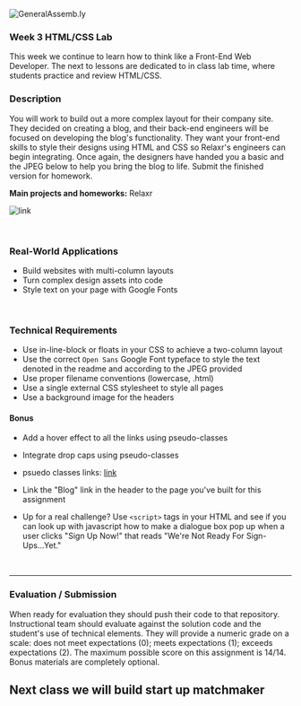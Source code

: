 ![GeneralAssemb.ly](https://github.com/generalassembly/ga-ruby-on-rails-for-devs/raw/master/images/ga.png "GeneralAssemb.ly")

### Week 3 HTML/CSS Lab

This week we continue to learn how to think like a Front-End Web Developer. The next to lessons are dedicated to in class lab time, where students practice and review HTML/CSS.


### Description 


You will work to build out a more complex layout for their company site. They decided on creating a blog, and their back-end engineers will be focused on developing the blog's functionality. They want your front-end skills to style their designs using HTML and CSS so Relaxr's engineers can begin integrating. Once again, the designers have handed you a basic and the JPEG below to help you bring the blog to life. Submit the finished version for homework.

__Main projects and homeworks:__ Relaxr

![link](https://i.imgur.com/C28g19H.jpg)

<br>

### Real-World Applications

- Build websites with multi-column layouts
- Turn complex design assets into code
- Style text on your page with Google Fonts

<br>


### Technical Requirements 

- Use in-line-block or floats in your CSS to achieve a two-column layout
- Use the correct ```Open Sans``` Google Font typeface to style the text denoted in the readme and according to the JPEG provided
- Use proper filename conventions (lowercase, .html)
- Use a single external CSS stylesheet to style all pages
- Use a background image for the headers



#### Bonus
- Add a hover effect to all the links using pseudo-classes
- Integrate drop caps using pseudo-classes
- psuedo classes links: [link](https://developer.mozilla.org/en-US/docs/Web/CSS/Pseudo-classes)
- Link the "Blog" link in the header to the page you've built for this assignment

- Up for a real challenge? Use ```<script>``` tags in your HTML and see if you can look up with javascript how to make a dialogue box pop up when a user clicks "Sign Up Now!" that reads "We're Not Ready For Sign-Ups...Yet."

<br>

---


### Evaluation / Submission

 When ready for evaluation they should push their code to that repository. Instructional team should evaluate against the solution code and the student's use of technical elements. They will provide a numeric grade on a scale: does not meet expectations (0); meets expectations (1); exceeds expectations (2). The maximum possible score on this assignment is 14/14.  Bonus materials are completely optional.

## Next class we will build start up matchmaker

